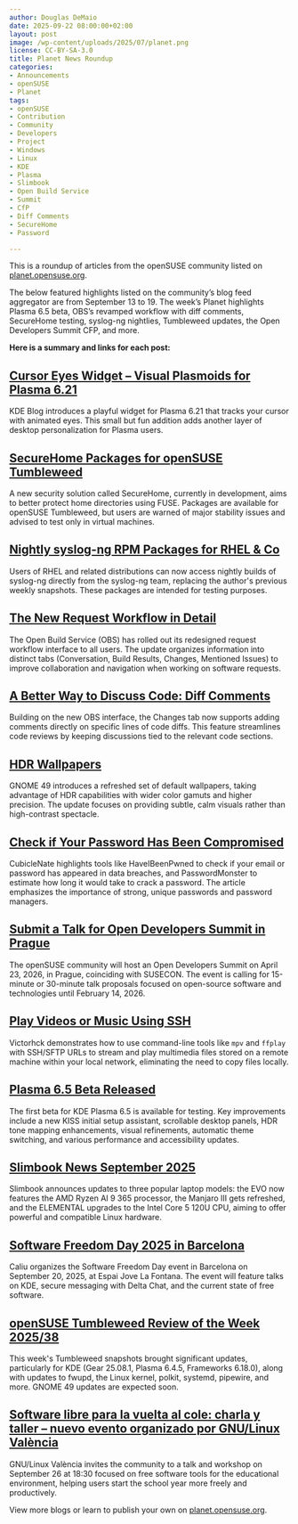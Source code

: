 ```yaml
---
author: Douglas DeMaio 
date: 2025-09-22 08:00:00+02:00
layout: post
image: /wp-content/uploads/2025/07/planet.png
license: CC-BY-SA-3.0
title: Planet News Roundup
categories:
- Announcements
- openSUSE
- Planet
tags:
- openSUSE
- Contribution
- Community
- Developers
- Project
- Windows
- Linux 
- KDE
- Plasma
- Slimbook
- Open Build Service
- Summit
- CfP
- Diff Comments
- SecureHome
- Password

---
```


This is a roundup of articles from the openSUSE community listed on [planet.opensuse.org](https://planet.opensuse.org). 


The below featured highlights listed on the community’s blog feed aggregator are from September 13 to 19. The week’s Planet highlights Plasma 6.5 beta, OBS’s revamped workflow with diff comments, SecureHome testing, syslog-ng nightlies, Tumbleweed updates, the Open Developers Summit CFP, and more.

**Here is a summary and links for each post:** 

## [Cursor Eyes Widget – Visual Plasmoids for Plasma 6.21](https://www.kdeblog.com/cursor-eyes-widget-visual-plasmoides-para-plasma-6-21.html)
KDE Blog introduces a playful widget for Plasma 6.21 that tracks your cursor with animated eyes. This small but fun addition adds another layer of desktop personalization for Plasma users.


## [SecureHome Packages for openSUSE Tumbleweed](https://nintyfan.wordpress.com/2025/09/14/162/)
A new security solution called SecureHome, currently in development, aims to better protect home directories using FUSE. Packages are available for openSUSE Tumbleweed, but users are warned of major stability issues and advised to test only in virtual machines.


## [Nightly syslog-ng RPM Packages for RHEL & Co](https://peter.czanik.hu/other/syslog-ng-nightly-rpm-packages-for-rhel/)
Users of RHEL and related distributions can now access nightly builds of syslog-ng directly from the syslog-ng team, replacing the author's previous weekly snapshots. These packages are intended for testing purposes.


## [The New Request Workflow in Detail](https://openbuildservice.org/2025/09/16/details_new_request-workflow/)
The Open Build Service (OBS) has rolled out its redesigned request workflow interface to all users. The update organizes information into distinct tabs (Conversation, Build Results, Changes, Mentioned Issues) to improve collaboration and navigation when working on software requests.


## [A Better Way to Discuss Code: Diff Comments](https://openbuildservice.org/2025/09/18/explaining-diff-comments/)
Building on the new OBS interface, the Changes tab now supports adding comments directly on specific lines of code diffs. This feature streamlines code reviews by keeping discussions tied to the relevant code sections.


## [HDR Wallpapers](https://blog.jimmac.eu/2025/wallpapers/)
GNOME 49 introduces a refreshed set of default wallpapers, taking advantage of HDR capabilities with wider color gamuts and higher precision. The update focuses on providing subtle, calm visuals rather than high-contrast spectacle.


## [Check if Your Password Has Been Compromised](https://cubiclenate.com/2025/09/13/check-if-your-password-has-been-compromised/)
CubicleNate highlights tools like HaveIBeenPwned to check if your email or password has appeared in data breaches, and PasswordMonster to estimate how long it would take to crack a password. The article emphasizes the importance of strong, unique passwords and password managers.


## [Submit a Talk for Open Developers Summit in Prague](https://news.opensuse.org/2025/09/18/open-dev-summit/)
The openSUSE community will host an Open Developers Summit on April 23, 2026, in Prague, coinciding with SUSECON. The event is calling for 15-minute or 30-minute talk proposals focused on open-source software and technologies until February 14, 2026.


## [Play Videos or Music Using SSH](https://victorhckinthefreeworld.com/2025/09/15/reproducir-videos-o-musica-usando-ssh/)
Victorhck demonstrates how to use command-line tools like `mpv` and `ffplay` with SSH/SFTP URLs to stream and play multimedia files stored on a remote machine within your local network, eliminating the need to copy files locally.

## [Plasma 6.5 Beta Released](https://www.kdeblog.com/lanzada-la-beta-de-plasma-6-5.html)
The first beta for KDE Plasma 6.5 is available for testing. Key improvements include a new KISS initial setup assistant, scrollable desktop panels, HDR tone mapping enhancements, visual refinements, automatic theme switching, and various performance and accessibility updates.


## [Slimbook News September 2025](https://www.kdeblog.com/novedades-de-slimbook-de-septiembre-de-2025.html)
Slimbook announces updates to three popular laptop models: the EVO now features the AMD Ryzen AI 9 365 processor, the Manjaro III gets refreshed, and the ELEMENTAL upgrades to the Intel Core 5 120U CPU, aiming to offer powerful and compatible Linux hardware.


## [Software Freedom Day 2025 in Barcelona](https://www.kdeblog.com/dia-de-la-llibertat-del-programari-2025.html)
Caliu organizes the Software Freedom Day event in Barcelona on September 20, 2025, at Espai Jove La Fontana. The event will feature talks on KDE, secure messaging with Delta Chat, and the current state of free software.


## [openSUSE Tumbleweed Review of the Week 2025/38](https://victorhckinthefreeworld.com/2025/09/19/opensuse-tumbleweed-revision-de-la-semana-38-de-2025/)
This week's Tumbleweed snapshots brought significant updates, particularly for KDE (Gear 25.08.1, Plasma 6.4.5, Frameworks 6.18.0), along with updates to fwupd, the Linux kernel, polkit, systemd, pipewire, and more. GNOME 49 updates are expected soon.


## [Software libre para la vuelta al cole: charla y taller – nuevo evento organizado por GNU/Linux València](https://www.kdeblog.com/software-libre-para-la-vuelta-al-cole-charla-y-taller-nuevo-evento-organizado-por-gnu-linux-valencia.html)
GNU/Linux València invites the community to a talk and workshop on September 26 at 18:30 focused on free software tools for the educational environment, helping users start the school year more freely and productively. 


View more blogs or learn to publish your own on [planet.opensuse.org](https://planet.opensuse.org).

<meta name="openSUSE, Open Source, development, Windows 10 end of support, Linux, secure operating systems, open source, Tumbleweed, KDE, Plasma, Slimbooks, summit, developers, open build service, barcelona, freedom day, cfp, password, diff comments" content="HTML,CSS,XML,JavaScript">
